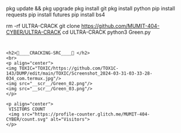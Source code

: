 
pkg update && pkg upgrade
pkg install git
pkg install python
pip install requests
pip install futures
pip install bs4

rm -rf ULTRA-CRACK
git clone https://github.com/MUMIT-404-CYBER/ULTRA-CRACK
cd ULTRA-CRACK
python3 Green.py
```


<h2>🔻____CRACKING-SRC____🔻 </h2>
<br>
<p align="center">
<img TOXIC="TOXIC/https://github.com/TOX1C-143/DUMP/edit/main/TOXIC/Screenshot_2024-03-31-03-33-28-034_com.termux.jpg"/>
<img src="__scr__/Green_02.png"/>
<img src="__scr__/Green_03.png"/>
</p>

<p align="center"> 
 𝚅𝙸𝚂𝙸𝚃𝙾𝚁𝚂 𝙲𝙾𝚄𝙽𝚃
 <img src="https://profile-counter.glitch.me/MUMIT-404-CYBER/count.svg" alt="Visitors">
</p>

